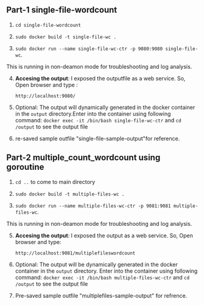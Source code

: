 
## Part-1 single-file-wordcount
1. `cd single-file-wordcount`

2. `sudo docker build -t single-file-wc .`

3. `sudo docker run --name single-file-wc-ctr -p 9080:9080 single-file-wc`.

This is running in non-deamon mode for troubleshooting and log analysis.

4. **Accesing the output**: I exposed the outputfile as a web service. So, Open browser and type :

   `http://localhost:9080/`

5. Optional: The output will dynamically generated in the docker container in the `output` directory.Enter into the container using following command:
   `docker exec -it /bin/bash single-file-wc-ctr` and `cd /output` to see the output file

6. re-saved sample outfile   "single-file-sample-output"for reference.

## Part-2 multiple_count_wordcount using goroutine

1. `cd ..` to come to main directory

2. `sudo docker build -t multiple-files-wc .`

3. `sudo docker run --name multiple-files-wc-ctr -p 9081:9081 multiple-files-wc`. 

This is running in non-deamon mode for troubleshooting and log analysis.

5.  **Accesing the output**: I exposed the output as a web service. So, Open browser and type:

     `http://localhost:9081/multiplefileswordcount`

4. Optional: The output will be dynamically generated in the docker container in the `output` directory. Enter into the container using following command:
   `docker exec -it /bin/bash multiple-files-wc-ctr` and `cd /output` to see the output file

6. Pre-saved sample outfile "multiplefiles-sample-output" for refrence.
